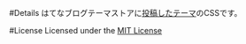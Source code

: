 #Details
はてなブログテーマストアに[投稿したテーマ](http://blog.hatena.ne.jp/-/store/theme/-/author/platism)のCSSです。

#License
Licensed under the [MIT License](http://opensource.org/licenses/mit-license.php)